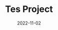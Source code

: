 ---
external: false
title: "Tes Project"
description: "Template page for test projects"
date: 2022-11-02
---